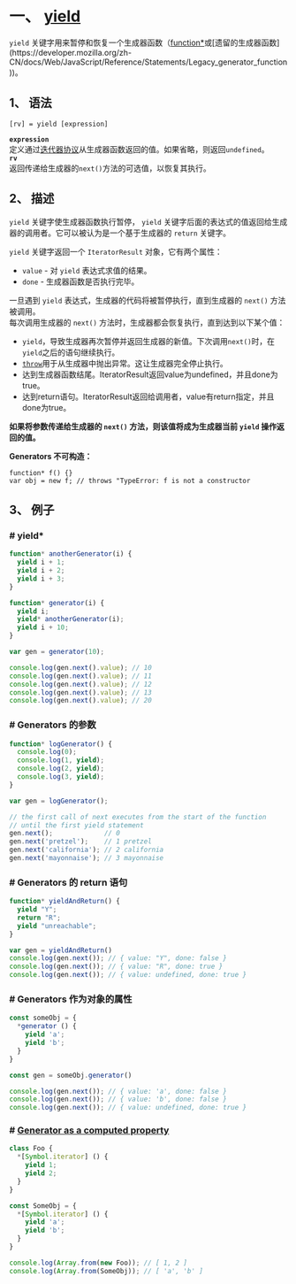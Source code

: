 # 一、 [yield](https://developer.mozilla.org/zh-CN/docs/Web/JavaScript/Reference/Operators/yield)
`yield` 关键字用来暂停和恢复一个生成器函数（[function*](https://developer.mozilla.org/zh-CN/docs/Web/JavaScript/Reference/Statements/function*)或[遗留的生成器函数](https://developer.mozilla.org/zh-CN/docs/Web/JavaScript/Reference/Statements/Legacy_generator_function))。  
## 1、 语法
```
[rv] = yield [expression]
```
**`expression`**  
定义通过[迭代器协议](https://developer.mozilla.org/zh-CN/docs/Web/JavaScript/Reference/Iteration_protocols#iterator)从生成器函数返回的值。如果省略，则返回`undefined`。  
**`rv`**  
返回传递给生成器的`next()`方法的可选值，以恢复其执行。  

## 2、 描述
`yield` 关键字使生成器函数执行暂停， `yield` 关键字后面的表达式的值返回给生成器的调用者。它可以被认为是一个基于生成器的 `return` 关键字。  

`yield` 关键字返回一个 `IteratorResult` 对象，它有两个属性：  
* `value` - 对 `yield` 表达式求值的结果。
* `done` - 生成器函数是否执行完毕。

一旦遇到 `yield` 表达式，生成器的代码将被暂停执行，直到生成器的 `next()` 方法被调用。  
每次调用生成器的 `next()` 方法时，生成器都会恢复执行，直到达到以下某个值：  
* `yield`，导致生成器再次暂停并返回生成器的新值。下次调用`next()`时，在`yield`之后的语句继续执行。
* [`throw`](https://developer.mozilla.org/zh-CN/docs/Web/JavaScript/Reference/Statements/throw)用于从生成器中抛出异常。这让生成器完全停止执行。
* 达到生成器函数结尾。IteratorResult返回value为undefined，并且done为true。
* 达到return语句。IteratorResult返回给调用者，value有return指定，并且done为true。

**如果将参数传递给生成器的 `next()` 方法，则该值将成为生成器当前 `yield` 操作返回的值。**  

**Generators 不可构造：**  
```
function* f() {}
var obj = new f; // throws "TypeError: f is not a constructor
```


## 3、 例子
### \# yield*
```js
function* anotherGenerator(i) {
  yield i + 1;
  yield i + 2;
  yield i + 3;
}

function* generator(i) {
  yield i;
  yield* anotherGenerator(i);
  yield i + 10;
}

var gen = generator(10);

console.log(gen.next().value); // 10
console.log(gen.next().value); // 11
console.log(gen.next().value); // 12
console.log(gen.next().value); // 13
console.log(gen.next().value); // 20
```

### \# Generators 的参数
```js
function* logGenerator() {
  console.log(0);
  console.log(1, yield);
  console.log(2, yield);
  console.log(3, yield);
}

var gen = logGenerator();

// the first call of next executes from the start of the function
// until the first yield statement
gen.next();             // 0
gen.next('pretzel');    // 1 pretzel
gen.next('california'); // 2 california
gen.next('mayonnaise'); // 3 mayonnaise
```

### \# Generators 的 return 语句
```js
function* yieldAndReturn() {
  yield "Y";
  return "R";
  yield "unreachable";
}

var gen = yieldAndReturn()
console.log(gen.next()); // { value: "Y", done: false }
console.log(gen.next()); // { value: "R", done: true }
console.log(gen.next()); // { value: undefined, done: true }
```

### \# Generators 作为对象的属性
```js
const someObj = {
  *generator () {
    yield 'a';
    yield 'b';
  }
}

const gen = someObj.generator()

console.log(gen.next()); // { value: 'a', done: false }
console.log(gen.next()); // { value: 'b', done: false }
console.log(gen.next()); // { value: undefined, done: true }
```

### \# [Generator as a computed property](https://developer.mozilla.org/en-US/docs/Web/JavaScript/Reference/Statements/function*#Generator_as_a_computed_property)
```js
class Foo {
  *[Symbol.iterator] () {
    yield 1;
    yield 2;
  }
}

const SomeObj = {
  *[Symbol.iterator] () {
    yield 'a';
    yield 'b';
  }
}

console.log(Array.from(new Foo)); // [ 1, 2 ]
console.log(Array.from(SomeObj)); // [ 'a', 'b' ]
```

